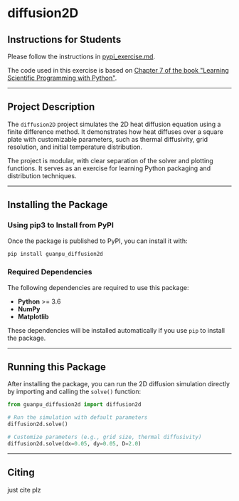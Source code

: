 # diffusion2D

## Instructions for Students

Please follow the instructions in [pypi_exercise.md](https://github.com/Simulation-Software-Engineering/Lecture-Material/blob/main/03_building_and_packaging/pypi_exercise.md).

The code used in this exercise is based on [Chapter 7 of the book "Learning Scientific Programming with Python"](https://scipython.com/book/chapter-7-matplotlib/examples/the-two-dimensional-diffusion-equation/).

---

## Project Description

The `diffusion2D` project simulates the 2D heat diffusion equation using a finite difference method. It demonstrates how heat diffuses over a square plate with customizable parameters, such as thermal diffusivity, grid resolution, and initial temperature distribution.

The project is modular, with clear separation of the solver and plotting functions. It serves as an exercise for learning Python packaging and distribution techniques.

---

## Installing the Package

### Using pip3 to Install from PyPI

Once the package is published to PyPI, you can install it with:

```bash
pip install guanpu_diffusion2d
```

### Required Dependencies

The following dependencies are required to use this package:

- **Python** >= 3.6
- **NumPy**
- **Matplotlib**

These dependencies will be installed automatically if you use `pip` to install the package.

---

## Running this Package

After installing the package, you can run the 2D diffusion simulation directly by importing and calling the `solve()` function:

```python
from guanpu_diffusion2d import diffusion2d

# Run the simulation with default parameters
diffusion2d.solve()

# Customize parameters (e.g., grid size, thermal diffusivity)
diffusion2d.solve(dx=0.05, dy=0.05, D=2.0)
```

---

## Citing
just cite plz